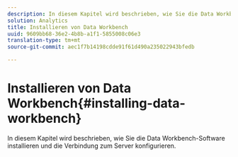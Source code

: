 ```yaml
---
description: In diesem Kapitel wird beschrieben, wie Sie die Data Workbench-Software installieren und die Verbindung zum Server konfigurieren.
solution: Analytics
title: Installieren von Data Workbench
uuid: 9609bb68-36e2-4b8b-a1f1-5855008c06e3
translation-type: tm+mt
source-git-commit: aec1f7b14198cdde91f61d490a235022943bfedb

---
```



# Installieren von Data Workbench{#installing-data-workbench}

In diesem Kapitel wird beschrieben, wie Sie die Data Workbench-Software installieren und die Verbindung zum Server konfigurieren.

